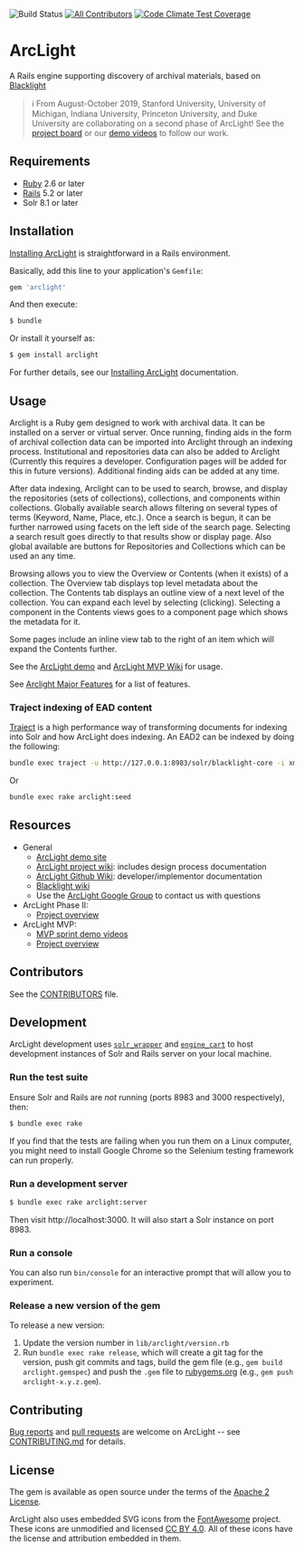 ![Build Status](https://github.com/projectblacklight/arclight/workflows/CI/badge.svg)
[![All Contributors](https://img.shields.io/badge/all_contributors-17-orange.svg?style=flat-square)](CONTRIBUTORS.md)
[![Code Climate Test Coverage](https://codeclimate.com/github/projectblacklight/arclight/badges/coverage.svg)](https://codeclimate.com/github/projectblacklight/arclight/coverage)
  
# ArcLight

A Rails engine supporting discovery of archival materials, based on [Blacklight](https://projectblacklight.org/)

> ℹ️ From August-October 2019, Stanford University, University of Michigan, Indiana University, Princeton University, and Duke University are collaborating on a second phase of ArcLight! See the [project board](https://github.com/projectblacklight/arclight/projects/2) or our [demo videos](https://www.youtube.com/playlist?list=PLMdUaIJ0G8QiIXZ_SFHASJErD14CJW-p5) to follow our work.

## Requirements

* [Ruby](https://www.ruby-lang.org/en/) 2.6 or later
* [Rails](http://rubyonrails.org) 5.2 or later
* Solr 8.1 or later

## Installation

[Installing ArcLight](https://github.com/sul-dlss/arclight/wiki/Creating,-installing,-and-running-your-ArcLight-application) is straightforward in a Rails environment.

Basically, add this line to your application's `Gemfile`:

```ruby
gem 'arclight'
```

And then execute:

```sh
$ bundle
```

Or install it yourself as:

```sh
$ gem install arclight
```

For further details, see our [Installing ArcLight](https://github.com/sul-dlss/arclight/wiki/Creating,-installing,-and-running-your-ArcLight-application) documentation.

## Usage

Arclight is a Ruby gem designed to work with archival data. It can be installed on a server or virtual server. Once running, finding aids in the form of archival collection data can be imported into Arclight through an indexing process. Institutional and repositories data can also be added to Arclight (Currently this requires a developer. Configuration pages will be added for this in future versions). Additional finding aids can be added at any time.

After data indexing, Arclight can to be used to search, browse, and display the repositories (sets of collections), collections, and components within collections. Globally available search allows filtering on several types of terms (Keyword, Name, Place, etc.). Once a search is begun, it can be further narrowed using facets on the left side of the search page. Selecting a search result goes directly to that results show or display page. Also global available are buttons for Repositories and Collections which can be used an any time.

Browsing allows you to view the Overview or Contents (when it exists) of a collection. The Overview tab displays top level metadata about the collection. The Contents tab displays an outline view of a next level of the collection. You can expand each level by selecting (clicking). Selecting a component in the Contents views goes to a component page which shows the metadata for it.

Some pages include an inline view tab to the right of an item which will expand the Contents further.

See the [ArcLight demo](https://arclight-demo.projectblacklight.org/) and [ArcLight MVP Wiki](https://github.com/sul-dlss/arclight/wiki) for usage.

See [Arclight Major Features](https://github.com/sul-dlss/arclight/wiki/Arclight-Major-Features) for a list of features.

### Traject indexing of EAD content
[Traject](https://github.com/traject/traject) is a high performance way of transforming documents for indexing into Solr and how ArcLight does indexing. An EAD2 can be indexed by doing the following:

```sh
bundle exec traject -u http://127.0.0.1:8983/solr/blacklight-core -i xml -c lib/arclight/traject/ead2_config.rb spec/fixtures/ead/sample/large-components-list.xml
```

Or

```sh
bundle exec rake arclight:seed
```

## Resources

* General
  * [ArcLight demo site](https://arclight-demo.projectblacklight.org/)
  * [ArcLight project wiki](https://bit.ly/arclightproject): includes design process documentation
  * [ArcLight Github Wiki](https://github.com/sul-dlss/arclight/wiki): developer/implementor documentation
  * [Blacklight wiki](https://github.com/projectblacklight/blacklight/wiki)
  * Use the [ArcLight Google Group](http://groups.google.com/d/forum/arclight-community) to contact us with questions
* ArcLight Phase II:
  * [Project overview](https://wiki.duraspace.org/display/samvera/ArcLight+Phase+II)
* ArcLight MVP:
  * [MVP sprint demo videos](https://www.youtube.com/playlist?list=PLMdUaIJ0G8QgbuDCUVvFhTSTO96N37lRA)
  * [Project overview](https://wiki.duraspace.org/display/samvera/ArcLight+MVP)

## Contributors

See the [CONTRIBUTORS](CONTRIBUTORS.md) file.

## Development

ArcLight development uses [`solr_wrapper`](https://rubygems.org/gems/solr_wrapper/versions/0.18.1) and [`engine_cart`](https://rubygems.org/gems/engine_cart) to host development instances of Solr and Rails server on your local machine.

### Run the test suite

Ensure Solr and Rails are _not_ running (ports 8983 and 3000 respectively), then:

```sh
$ bundle exec rake
```
If you find that the tests are failing when you run them on a Linux computer, you might need to install Google Chrome so the Selenium testing framework can run properly.

### Run a development server

```sh
$ bundle exec rake arclight:server
```

Then visit http://localhost:3000. It will also start a Solr instance on port 8983.

### Run a console

You can also run `bin/console` for an interactive prompt that will allow you to experiment.

### Release a new version of the gem

To release a new version:

1. Update the version number in `lib/arclight/version.rb`
2. Run `bundle exec rake release`, which will create a git tag for the version, push git commits and tags, build the gem file (e.g., `gem build arclight.gemspec`) and push the `.gem` file to [rubygems.org](https://rubygems.org) (e.g., `gem push arclight-x.y.z.gem`).

## Contributing

[Bug reports](https://github.com/sul-dlss/arclight/issues) and [pull requests](https://github.com/sul-dlss/arclight/pulls) are welcome on ArcLight -- see [CONTRIBUTING.md](https://github.com/sul-dlss/arclight/blob/master/CONTRIBUTING.md) for details.
## License

The gem is available as open source under the terms of the [Apache 2 License](https://opensource.org/licenses/Apache-2.0).

ArcLight also uses embedded SVG icons from the [FontAwesome](https://fontawesome.com) project. These icons are unmodified and licensed [CC BY 4.0](https://creativecommons.org/licenses/by/4.0/). All of these icons have the license and attribution embedded in them.
